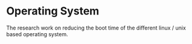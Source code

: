 # Operating System
The research work on reducing the boot time of the different linux / unix based operating system. 
